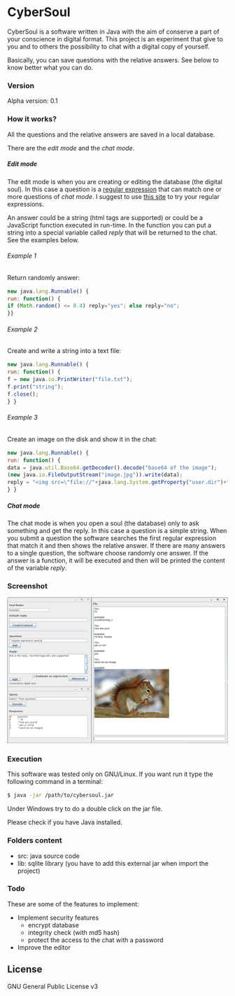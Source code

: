 # CyberSoul

CyberSoul is a software written in Java with the aim of conserve a part of your conscience in digital format. This project is an experiment that give to you and to others the possibility to chat with a digital copy of yourself.

Basically, you can save questions with the relative answers. See below to know better what you can do.

### Version
Alpha version: 0.1

### How it works?
All the questions and the relative answers are saved in a local database.

There are the *edit mode* and the *chat mode*.
##### Edit mode
The edit mode is when you are creating or editing the database (the digital soul). In this case a question is a [regular expression] that can match one or more questions of *chat mode*. I suggest to use [this site](http://www.regexplanet.com/advanced/java/index.html) to try your regular expressions.

An answer could be a string (html tags are supported) or could be a JavaScript function executed in run-time.
In the function you can put a string into a special variable called *reply* that will be returned to the chat.
See the examples below.

###### Example 1
Return randomly answer:
```js
new java.lang.Runnable() {
run: function() {
if (Math.random() <= 0.4) reply="yes"; else reply="no";
}}
```

###### Example 2
Create and write a string into a text file:
```js
new java.lang.Runnable() {
run: function() {
f = new java.io.PrintWriter("file.txt");
f.print("string");
f.close();
} }
```

###### Example 3
Create an image on the disk and show it in the chat:
```js
new java.lang.Runnable() {
run: function() {
data = java.util.Base64.getDecoder().decode("base64 of the image");
(new java.io.FileOutputStream("image.jpg")).write(data);
reply = "<img src=\"file://"+java.lang.System.getProperty("user.dir")+"/image.jpg\"></img>"
} }
```
##### Chat mode
The chat mode is when you open a soul (the database) only to ask something and get the reply. In this case a question is a simple string. When you submit a question the software searches the first regular expression that match it and then shows the relative answer. If there are many answers to a single question, the software choose randomly one answer. If the answer is a function, it will be executed and then will be printed the content of the variable *reply*.

### Screenshot
![screenshot](screenshot.jpg "Screenshot")

### Execution
This software was tested only on GNU/Linux. If you want run it type the following command in a terminal:
```sh
$ java -jar /path/to/cybersoul.jar
```
Under Windows try to do a double click on the jar file.

Please check if you have Java installed.

### Folders content
- src: java source code
- lib: sqlite library (you have to add this external jar when import the project)

### Todo

These are some of the features to implement:

* Implement security features
  * encrypt database
  * integrity check (with md5 hash)
  * protect the access to the chat with a password
* Improve the editor


License
----

GNU General Public License v3


[regular expression]:http://www.regular-expressions.info/

